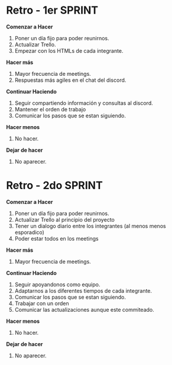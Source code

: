 # Retro - 1er SPRINT

**Comenzar a Hacer**
1. Poner un día fijo para poder reunirnos.
2. Actualizar Trello.
3. Empezar con los HTMLs de cada integrante.

**Hacer más**
1. Mayor frecuencia de meetings.
2. Respuestas más agiles en el chat del discord.

**Continuar Haciendo**
1. Seguir compartiendo información y consultas al discord.
2. Mantener el orden de trabajo
3. Comunicar los pasos que se estan siguiendo.

**Hacer menos**
1. No hacer.

**Dejar de hacer**
1. No aparecer.

# Retro - 2do SPRINT

**Comenzar a Hacer**
1. Poner un día fijo para poder reunirnos.
2. Actualizar Trello al principio del proyecto
3. Tener un dialogo diario entre los integrantes (al menos menos esporadico)
4. Poder estar todos en los meetings

**Hacer más**
1. Mayor frecuencia de meetings.

**Continuar Haciendo**
1. Seguir apoyandonos como equipo.
2. Adaptarnos a los diferentes tiempos de cada integrante.
3. Comunicar los pasos que se estan siguiendo.
4. Trabajar con un orden
5. Comunicar las actualizaciones aunque este commiteado.

**Hacer menos**
1. No hacer.

**Dejar de hacer**
1. No aparecer.

